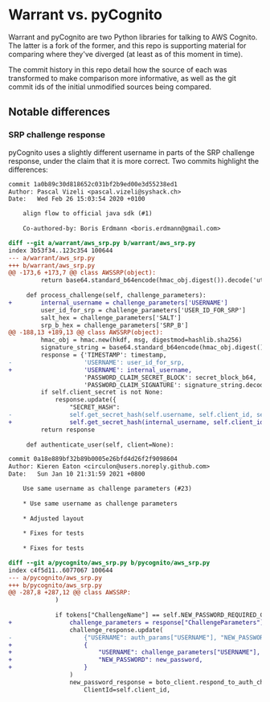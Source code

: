 # Warrant vs. pyCognito

Warrant and pyCognito are two Python libraries for talking to AWS Cognito.  The
latter is a fork of the former, and this repo is supporting material for
comparing where they've diverged (at least as of this moment in time).

The commit history in this repo detail how the source of each was transformed
to make comparison more informative, as well as the git commit ids of the
initial unmodified sources being compared.

## Notable differences

### SRP challenge response

pyCognito uses a slightly different username in parts of the SRP challenge
response, under the claim that it is more correct.  Two commits highlight the
differences:

```patch
commit 1a0b89c30d818652c031bf2b9ed00e3d55238ed1
Author: Pascal Vizeli <pascal.vizeli@syshack.ch>
Date:   Wed Feb 26 15:03:54 2020 +0100

    align flow to official java sdk (#1)
    
    Co-authored-by: Boris Erdmann <boris.erdmann@gmail.com>

diff --git a/warrant/aws_srp.py b/warrant/aws_srp.py
index 3b53f34..123c354 100644
--- a/warrant/aws_srp.py
+++ b/warrant/aws_srp.py
@@ -173,6 +173,7 @@ class AWSSRP(object):
         return base64.standard_b64encode(hmac_obj.digest()).decode('utf-8')
 
     def process_challenge(self, challenge_parameters):
+        internal_username = challenge_parameters['USERNAME']
         user_id_for_srp = challenge_parameters['USER_ID_FOR_SRP']
         salt_hex = challenge_parameters['SALT']
         srp_b_hex = challenge_parameters['SRP_B']
@@ -188,13 +189,13 @@ class AWSSRP(object):
         hmac_obj = hmac.new(hkdf, msg, digestmod=hashlib.sha256)
         signature_string = base64.standard_b64encode(hmac_obj.digest())
         response = {'TIMESTAMP': timestamp,
-                    'USERNAME': user_id_for_srp,
+                    'USERNAME': internal_username,
                     'PASSWORD_CLAIM_SECRET_BLOCK': secret_block_b64,
                     'PASSWORD_CLAIM_SIGNATURE': signature_string.decode('utf-8')}
         if self.client_secret is not None:
             response.update({
                 "SECRET_HASH":
-                self.get_secret_hash(self.username, self.client_id, self.client_secret)})
+                self.get_secret_hash(internal_username, self.client_id, self.client_secret)})
         return response
 
     def authenticate_user(self, client=None):
```

```patch
commit 0a18e889bf32b89b0005e26bfd4d26f2f9098604
Author: Kieren Eaton <circulon@users.noreply.github.com>
Date:   Sun Jan 10 21:31:59 2021 +0800

    Use same username as challenge parameters (#23)
    
    * Use same username as challenge parameters
    
    * Adjusted layout
    
    * Fixes for tests
    
    * Fixes for tests

diff --git a/pycognito/aws_srp.py b/pycognito/aws_srp.py
index c4f5d11..6077067 100644
--- a/pycognito/aws_srp.py
+++ b/pycognito/aws_srp.py
@@ -287,8 +287,12 @@ class AWSSRP:
             )
 
             if tokens["ChallengeName"] == self.NEW_PASSWORD_REQUIRED_CHALLENGE:
+                challenge_parameters = response["ChallengeParameters"]
                 challenge_response.update(
-                    {"USERNAME": auth_params["USERNAME"], "NEW_PASSWORD": new_password}
+                    {
+                        "USERNAME": challenge_parameters["USERNAME"],
+                        "NEW_PASSWORD": new_password,
+                    }
                 )
                 new_password_response = boto_client.respond_to_auth_challenge(
                     ClientId=self.client_id,
```
